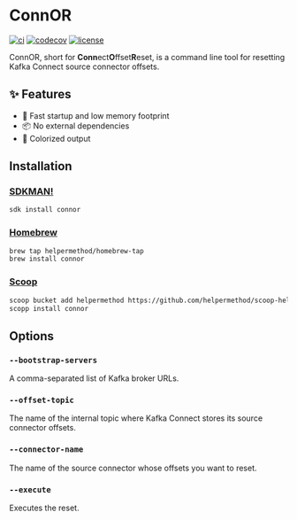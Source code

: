 # ConnOR

[![ci](https://github.com/helpermethod/connor/actions/workflows/ci.yml/badge.svg)](https://github.com/helpermethod/connor/actions/workflows/ci.yml)
[![codecov](https://codecov.io/gh/helpermethod/connor/branch/main/graph/badge.svg?token=niYlJRkALi)](https://codecov.io/gh/helpermethod/connor)
[![license](https://badgen.net/badge/license/Apache%20Licence%202.0/blue)](https://github.com/helpermethod/connor/blob/main/LICENSE)

ConnOR, short for **Conn**ect**O**ffset**R**eset, is a command line tool for resetting Kafka Connect source connector offsets.

## :sparkles: Features

* :rocket: Fast startup and low memory footprint
* :package: No external dependencies
* :rainbow: Colorized output

## Installation

### [SDKMAN!](https://sdkman.io/)

```sh
sdk install connor
```

### [Homebrew](https://brew.sh/)

```sh
brew tap helpermethod/homebrew-tap
brew install connor
```

### [Scoop](https://scoop.sh/)

```sh
scoop bucket add helpermethod https://github.com/helpermethod/scoop-helpermethod.git
scopp install connor
```

## Options

### `--bootstrap-servers`

A comma-separated list of Kafka broker URLs.

### `--offset-topic`

The name of the internal topic where Kafka Connect stores its source connector offsets.

### `--connector-name`

The name of the source connector whose offsets you want to reset.

### `--execute`

Executes the reset.
